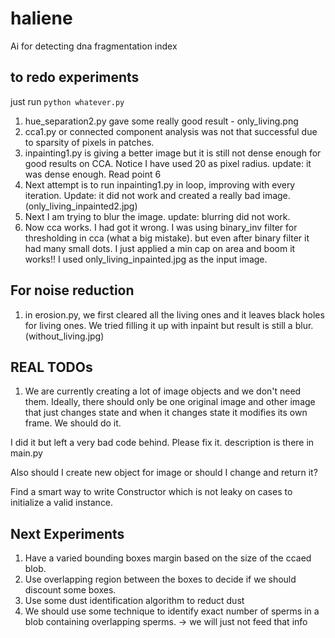 # haliene
Ai for detecting dna fragmentation index

## to redo experiments

just run `python whatever.py`

1. hue_separation2.py gave some really good result - only_living.png
2. cca1.py or connected component analysis was not that successful due to sparsity of pixels in patches. 
3. inpainting1.py is giving a better image but it is still not dense enough for good results on CCA. Notice I have used 20 as pixel radius. update: it was dense enough. Read point 6 
4. Next attempt is to run inpainting1.py in loop, improving with every iteration. Update: it did not work and created a really bad image. (only_living_inpainted2.jpg)
5. Next I am trying to blur the image. update: blurring did not work.
6. Now cca works. I had got it wrong. I was using binary_inv filter for thresholding in cca (what a big mistake). but even after binary filter it had many small dots. I just applied a min cap on area and boom it works!! I used only_living_inpainted.jpg as the input image.


## For noise reduction

1. in erosion.py, we first cleared all the living ones and it leaves black holes for living ones. We tried filling it up with inpaint but result is still a blur. (without_living.jpg) 



## REAL TODOs

1. We are currently creating a lot of image objects and we don't need them. Ideally, there should only be one original image and other image that just changes state and when it changes state it modifies its own frame. We should do it. 

I did it but left a very bad code behind. Please fix it. description is there in main.py

Also should I create new object for image or should I change and return it?

Find a smart way to write Constructor which is not leaky on cases to initialize a valid instance. 


## Next Experiments

1. Have a varied bounding boxes margin based on the size of the ccaed blob. 
2. Use overlapping region between the boxes to decide if we should discount some boxes.
3. Use some dust identification algorithm to reduct dust
4. We should use some technique to identify exact number of sperms in a blob containing overlapping sperms. -> we will just not feed that info
